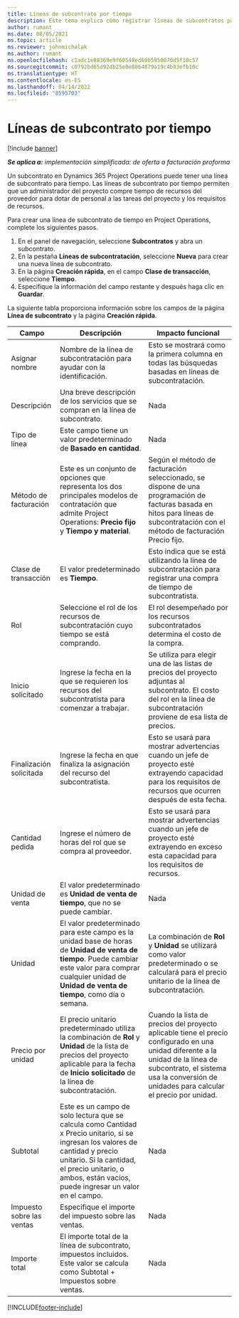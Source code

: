```yaml
---
title: Líneas de subcontrato por tiempo
description: Este tema explica cómo registrar líneas de subcontratos para tiempo y registrar la compra de tiempo de los proveedores.
author: rumant
ms.date: 08/05/2021
ms.topic: article
ms.reviewer: johnmichalak
ms.author: rumant
ms.openlocfilehash: c1adc1e88369e9f60548ed69b5950070d5f10c57
ms.sourcegitcommit: c0792bd65d92db25e0e8864879a19c4b93efb10c
ms.translationtype: HT
ms.contentlocale: es-ES
ms.lasthandoff: 04/14/2022
ms.locfileid: "8595703"
---
```

# <a name="subcontract-lines-for-time"></a>Líneas de subcontrato por tiempo

[!include [banner](../../includes/dataverse-preview.md)]

_**Se aplica a:** implementación simplificada: de oferta a facturación proforma_

Un subcontrato en Dynamics 365 Project Operations puede tener una línea de subcontrato para tiempo. Las líneas de subcontrato por tiempo permiten que un administrador del proyecto compre tiempo de recursos del proveedor para dotar de personal a las tareas del proyecto y los requisitos de recursos.

Para crear una línea de subcontrato de tiempo en Project Operations, complete los siguientes pasos.

1. En el panel de navegación, seleccione **Subcontratos** y abra un subcontrato.
2. En la pestaña **Líneas de subcontratación**, seleccione **Nueva** para crear una nueva línea de subcontrato.
3. En la página **Creación rápida**, en el campo **Clase de transacción**, seleccione **Tiempo**.
4. Especifique la información del campo restante y después haga clic en **Guardar**.

  La siguiente tabla proporciona información sobre los campos de la página **Línea de subcontrato** y la página **Creación rápida**.

| **Campo** | **Descripción** | **Impacto funcional** |
| --- | --- | --- |
| Asignar nombre | Nombre de la línea de subcontratación para ayudar con la identificación. | Esto se mostrará como la primera columna en todas las búsquedas basadas en líneas de subcontratación. |
| Descripción | Una breve descripción de los servicios que se compran en la línea de subcontrato. |Nada |
| Tipo de línea |   Este campo tiene un valor predeterminado de **Basado en cantidad**.| Nada |
| Método de facturación | Este es un conjunto de opciones que representa los dos principales modelos de contratación que admite Project Operations: **Precio fijo** y **Tiempo y material**. | Según el método de facturación seleccionado, se dispone de una programación de facturas basada en hitos para líneas de subcontratación con el método de facturación Precio fijo. |
| Clase de transacción | El valor predeterminado es **Tiempo**. | Esto indica que se está utilizando la línea de subcontratación para registrar una compra de tiempo de subcontratista. |
| Rol | Seleccione el rol de los recursos de subcontratación cuyo tiempo se está comprando. | El rol desempeñado por los recursos subcontratados determina el costo de la compra. |
| Inicio solicitado | Ingrese la fecha en la que se requieren los recursos del subcontratista para comenzar a trabajar. | Se utiliza para elegir una de las listas de precios del proyecto adjuntas al subcontrato. El costo del rol en la línea de subcontratación proviene de esa lista de precios. |
| Finalización solicitada | Ingrese la fecha en que finaliza la asignación del recurso del subcontratista. | Esto se usará para mostrar advertencias cuando un jefe de proyecto esté extrayendo capacidad para los requisitos de recursos que ocurren después de esta fecha. |
| Cantidad pedida | Ingrese el número de horas del rol que se compra al proveedor. | Esto se usará para mostrar advertencias cuando un jefe de proyecto esté extrayendo en exceso esta capacidad para los requisitos de recursos. |
| Unidad de venta | El valor predeterminado es **Unidad de venta de tiempo**, que no se puede cambiar. | Nada|
| Unidad | El valor predeterminado para este campo es la unidad base de horas de **Unidad de venta de tiempo**. Puede cambiar este valor para comprar cualquier unidad de **Unidad de venta de tiempo**, como día o semana. | La combinación de **Rol** y **Unidad** se utilizará como valor predeterminado o se calculará para el precio unitario de la línea de subcontratación. |
| Precio por unidad | El precio unitario predeterminado utiliza la combinación de **Rol** y **Unidad** de la lista de precios del proyecto aplicable para la fecha de **Inicio solicitado** de la línea de subcontratación. | Cuando la lista de precios del proyecto aplicable tiene el precio configurado en una unidad diferente a la unidad de la línea de subcontrato, el sistema usa la conversión de unidades para calcular el precio por unidad. |
| Subtotal |    Este es un campo de solo lectura que se calcula como Cantidad x Precio unitario, si se ingresan los valores de cantidad y precio unitario. Si la cantidad, el precio unitario, o ambos, están vacíos, puede ingresar un valor en el campo. | Nada|
| Impuesto sobre las ventas |   Especifique el importe del impuesto sobre las ventas. |Nada |
| Importe total | El importe total de la línea de subcontrato, impuestos incluidos. Este valor se calcula como Subtotal + Impuestos sobre ventas.|Nada |

[!INCLUDE[footer-include](../../includes/footer-banner.md)]
